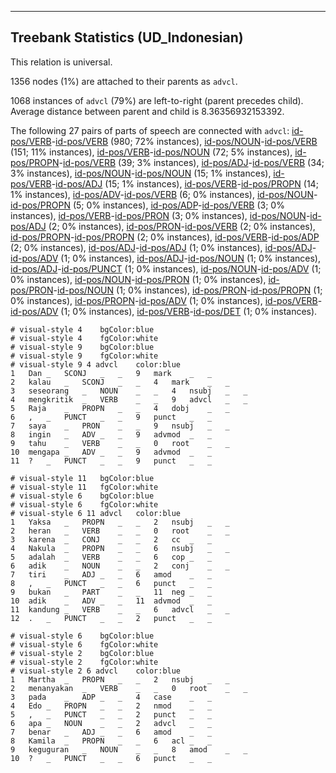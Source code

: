 

--------------------------------------------------------------------------------

## Treebank Statistics (UD_Indonesian)

This relation is universal.

1356 nodes (1%) are attached to their parents as `advcl`.

1068 instances of `advcl` (79%) are left-to-right (parent precedes child).
Average distance between parent and child is 8.36356932153392.

The following 27 pairs of parts of speech are connected with `advcl`: [id-pos/VERB]()-[id-pos/VERB]() (980; 72% instances), [id-pos/NOUN]()-[id-pos/VERB]() (151; 11% instances), [id-pos/VERB]()-[id-pos/NOUN]() (72; 5% instances), [id-pos/PROPN]()-[id-pos/VERB]() (39; 3% instances), [id-pos/ADJ]()-[id-pos/VERB]() (34; 3% instances), [id-pos/NOUN]()-[id-pos/NOUN]() (15; 1% instances), [id-pos/VERB]()-[id-pos/ADJ]() (15; 1% instances), [id-pos/VERB]()-[id-pos/PROPN]() (14; 1% instances), [id-pos/ADV]()-[id-pos/VERB]() (6; 0% instances), [id-pos/NOUN]()-[id-pos/PROPN]() (5; 0% instances), [id-pos/ADP]()-[id-pos/VERB]() (3; 0% instances), [id-pos/VERB]()-[id-pos/PRON]() (3; 0% instances), [id-pos/NOUN]()-[id-pos/ADJ]() (2; 0% instances), [id-pos/PRON]()-[id-pos/VERB]() (2; 0% instances), [id-pos/PROPN]()-[id-pos/PROPN]() (2; 0% instances), [id-pos/VERB]()-[id-pos/ADP]() (2; 0% instances), [id-pos/ADJ]()-[id-pos/ADJ]() (1; 0% instances), [id-pos/ADJ]()-[id-pos/ADV]() (1; 0% instances), [id-pos/ADJ]()-[id-pos/NOUN]() (1; 0% instances), [id-pos/ADJ]()-[id-pos/PUNCT]() (1; 0% instances), [id-pos/NOUN]()-[id-pos/ADV]() (1; 0% instances), [id-pos/NOUN]()-[id-pos/PRON]() (1; 0% instances), [id-pos/PRON]()-[id-pos/NOUN]() (1; 0% instances), [id-pos/PRON]()-[id-pos/PROPN]() (1; 0% instances), [id-pos/PROPN]()-[id-pos/ADV]() (1; 0% instances), [id-pos/VERB]()-[id-pos/ADV]() (1; 0% instances), [id-pos/VERB]()-[id-pos/DET]() (1; 0% instances).


~~~ conllu
# visual-style 4	bgColor:blue
# visual-style 4	fgColor:white
# visual-style 9	bgColor:blue
# visual-style 9	fgColor:white
# visual-style 9 4 advcl	color:blue
1	Dan	_	SCONJ	_	_	9	mark	_	_
2	kalau	_	SCONJ	_	_	4	mark	_	_
3	seseorang	_	NOUN	_	_	4	nsubj	_	_
4	mengkritik	_	VERB	_	_	9	advcl	_	_
5	Raja	_	PROPN	_	_	4	dobj	_	_
6	,	_	PUNCT	_	_	9	punct	_	_
7	saya	_	PRON	_	_	9	nsubj	_	_
8	ingin	_	ADV	_	_	9	advmod	_	_
9	tahu	_	VERB	_	_	0	root	_	_
10	mengapa	_	ADV	_	_	9	advmod	_	_
11	?	_	PUNCT	_	_	9	punct	_	_

~~~


~~~ conllu
# visual-style 11	bgColor:blue
# visual-style 11	fgColor:white
# visual-style 6	bgColor:blue
# visual-style 6	fgColor:white
# visual-style 6 11 advcl	color:blue
1	Yaksa	_	PROPN	_	_	2	nsubj	_	_
2	heran	_	VERB	_	_	0	root	_	_
3	karena	_	CONJ	_	_	2	cc	_	_
4	Nakula	_	PROPN	_	_	6	nsubj	_	_
5	adalah	_	VERB	_	_	6	cop	_	_
6	adik	_	NOUN	_	_	2	conj	_	_
7	tiri	_	ADJ	_	_	6	amod	_	_
8	,	_	PUNCT	_	_	6	punct	_	_
9	bukan	_	PART	_	_	11	neg	_	_
10	adik	_	ADV	_	_	11	advmod	_	_
11	kandung	_	VERB	_	_	6	advcl	_	_
12	.	_	PUNCT	_	_	2	punct	_	_

~~~


~~~ conllu
# visual-style 6	bgColor:blue
# visual-style 6	fgColor:white
# visual-style 2	bgColor:blue
# visual-style 2	fgColor:white
# visual-style 2 6 advcl	color:blue
1	Martha	_	PROPN	_	_	2	nsubj	_	_
2	menanyakan	_	VERB	_	_	0	root	_	_
3	pada	_	ADP	_	_	4	case	_	_
4	Edo	_	PROPN	_	_	2	nmod	_	_
5	,	_	PUNCT	_	_	2	punct	_	_
6	apa	_	NOUN	_	_	2	advcl	_	_
7	benar	_	ADJ	_	_	6	amod	_	_
8	Kamila	_	PROPN	_	_	6	acl	_	_
9	keguguran	_	NOUN	_	_	8	amod	_	_
10	?	_	PUNCT	_	_	6	punct	_	_

~~~


